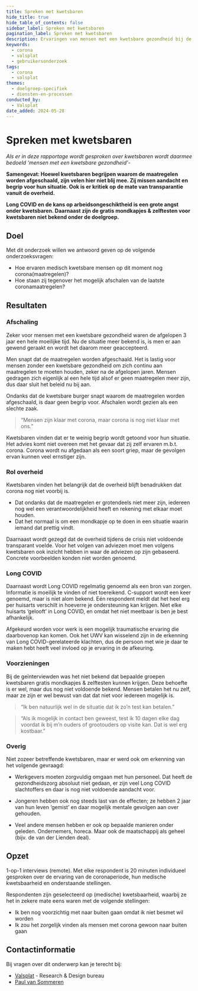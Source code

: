 ```yaml
---
title: Spreken met kwetsbaren
hide_title: true
hide_table_of_contents: false
sidebar_label: Spreken met kwetsbaren
pagination_label: Spreken met kwetsbaren
description: Ervaringen van mensen met een kwetsbare gezondheid bij de afschaling van coronamaatregelen, met aandacht voor communicatie en informatievoorziening.
keywords:
  - corona
  - valsplat
  - gebruikersonderzoek
tags:
  - corona
  - valsplat
themes:
  - doelgroep-specifiek
  - diensten-en-processen
conducted_by:
  - Valsplat
date_added: 2024-05-28
---
```


<!-- @license CC0-1.0 -->

# Spreken met kwetsbaren

_Als er in deze rapportage wordt gesproken over kwetsbaren wordt daarmee bedoeld ‘mensen met een kwetsbare gezondheid’_-

**Samengevat: Hoewel kwetsbaren begrijpen waarom de maatregelen worden afgeschaald, zijn velen hier niet blij mee. Zij missen aandacht en begrip voor hun situatie. Ook is er kritiek op de mate van transparantie vanuit de overheid.**

**Long COVID en de kans op arbeidsongeschiktheid is een grote angst onder kwetsbaren. Daarnaast zijn de gratis mondkapjes & zelftesten voor kwetsbaren niet bekend onder de doelgroep.**

## Doel

Met dit onderzoek willen we antwoord geven op de volgende onderzoeksvragen:

- Hoe ervaren medisch kwetsbare mensen op dit moment nog corona(maatregelen)?
- Hoe staan zij tegenover het mogelijk afschalen van de laatste coronamaatregelen?

## Resultaten

### Afschaling

Zeker voor mensen met een kwetsbare gezondheid waren de afgelopen 3 jaar een hele moeilijke tijd. Nu de situatie meer bekend is, is men er aan gewend geraakt en wordt het daarom meer geaccepteerd.

Men snapt dat de maatregelen worden afgeschaald. Het is lastig voor mensen zonder een kwetsbare gezondheid om zich continu aan maatregelen te moeten houden, zeker na de afgelopen jaren. Mensen gedragen zich eigenlijk al een hele tijd alsof er geen maatregelen meer zijn, dus daar sluit het beleid nu bij aan.

Ondanks dat de kwetsbare burger snapt waarom de maatregelen worden afgeschaald, is daar geen begrip voor. Afschalen wordt gezien als een slechte zaak.

> “Mensen zijn klaar met corona, maar corona is nog niet klaar met ons.”

Kwetsbaren vinden dat er te weinig begrip wordt getoond voor hun situatie. Het advies komt niet overeen met het gevaar dat zij zelf ervaren m.b.t. corona. Corona wordt nu afgedaan als een soort griep, maar de gevolgen ervan kunnen veel ernstiger zijn.

### Rol overheid

Kwetsbaren vinden het belangrijk dat de overheid blijft benadrukken dat corona nog niet voorbij is.

- Dat ondanks dat de maatregelen er grotendeels niet meer zijn, iedereen nog wel een verantwoordelijkheid heeft en rekening met elkaar moet houden.
- Dat het normaal is om een mondkapje op te doen in een situatie waarin iemand dat prettig vindt.

Daarnaast wordt gezegd dat de overheid tijdens de crisis niet voldoende transparant voelde. Voor het volgen van adviezen moet men volgens kwetsbaren ook inzicht hebben in waar de adviezen op zijn gebaseerd. Concrete voorbeelden konden niet worden genoemd.

### Long COVID

Daarnaast wordt Long COVID regelmatig genoemd als een bron van zorgen. Informatie is moeilijk te vinden of niet toereikend. C-support wordt een keer genoemd, maar is niet alom bekend. Eén respondent meldt dat het heel erg per huisarts verschilt in hoeverre je ondersteuning kan krijgen. Niet elke huisarts ‘gelooft’ in Long COVID, en omdat het niet meetbaar is ben je best afhankelijk.

Afgekeurd worden voor werk is een mogelijk traumatische ervaring die daarbovenop kan komen. Ook het UWV kan wisselend zijn in de erkenning van Long COVID-gerelateerde klachten, dus de persoon met wie je daar te maken hebt heeft veel invloed op je ervaring in de afkeuring.

### Voorzieningen

Bij de geïnterviewden was het niet bekend dat bepaalde groepen kwetsbaren gratis mondkapjes & zelftesten kunnen krijgen. Deze behoefte is er wel, maar dus nog niet voldoende bekend. Mensen betalen het nu zelf, maar ze zijn er wel bewust van dat dat niet voor iedereen mogelijk is.

> “Ik ben natuurlijk wel in de situatie dat ik zo’n test kan betalen.”

> “Als ik mogelijk in contact ben geweest, test ik 10 dagen elke dag voordat ik bij m’n ouders of grootouders op visite kan. Dat is wel erg kostbaar.”

### Overig

Niet zozeer betreffende kwetsbaren, maar er werd ook om erkenning van het volgende gevraagd:

- Werkgevers moeten zorgvuldig omgaan met hun personeel. Dat heeft de gezondheidszorg absoluut niet gedaan, er zijn veel Long COVID slachtoffers en daar is nog niet voldoende aandacht voor.

- Jongeren hebben ook nog steeds last van de effecten; ze hebben 2 jaar van hun leven ‘gemist’ en daar mogelijk mentale gevolgen aan over gehouden.

- Veel andere mensen hebben er ook op bepaalde manieren onder geleden. Ondernemers, horeca. Maar ook de maatschappij als geheel (bijv. de van der Lienden deal).

## Opzet

1-op-1 interviews (remote). Met elke respondent is 20 minuten individueel gesproken over de ervaring van de coronaperiode, hun medische kwetsbaarheid en onderstaande stellingen.

Respondenten zijn geselecteerd op (medische) kwetsbaarheid, waarbij ze het in zekere mate eens waren met de volgende stellingen:

- Ik ben nog voorzichtig met naar buiten gaan omdat ik niet besmet wil worden
- Ik zou het zorgelijk vinden als mensen met corona gewoon naar buiten gaan

## Contactinformatie

Bij vragen over dit onderwerp kan je terecht bij:

- [Valsplat](https://www.valsplat.nl) - Research & Design bureau
- [Paul van Sommeren](mailto:paul@valsplat.nl)
